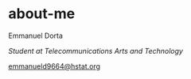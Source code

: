 # about-me

Emmanuel Dorta

_Student at Telecommunications Arts and Technology_

emmanueld9664@hstat.org

